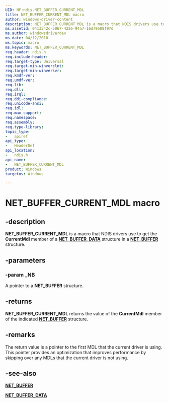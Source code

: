 ```yaml
---
UID: NF:ndis.NET_BUFFER_CURRENT_MDL
title: NET_BUFFER_CURRENT_MDL macro
author: windows-driver-content
description: NET_BUFFER_CURRENT_MDL is a macro that NDIS drivers use to get the CurrentMdl member of a NET_BUFFER_DATA structure in a NET_BUFFER structure.
ms.assetid: 0413542c-5067-4226-94a7-16d79508f97d
ms.author: windowsdriverdev
ms.date: 04/12/2018
ms.topic: macro
ms.keywords: NET_BUFFER_CURRENT_MDL
req.header: ndis.h
req.include-header:
req.target-type: Universal
req.target-min-winverclnt:
req.target-min-winversvr:
req.kmdf-ver:
req.umdf-ver:
req.lib:
req.dll:
req.irql: 
req.ddi-compliance:
req.unicode-ansi:
req.idl:
req.max-support:
req.namespace:
req.assembly:
req.type-library: 
topic_type: 
-	apiref
api_type: 
-	HeaderDef
api_location: 
-	ndis.h
api_name: 
-	NET_BUFFER_CURRENT_MDL
product: Windows
targetos: Windows

---
```


# NET_BUFFER_CURRENT_MDL macro


## -description

**NET_BUFFER_CURRENT_MDL** is a macro that NDIS drivers use to get the **CurrentMdl** member of a [**NET_BUFFER_DATA**](ns-ndis-_net_buffer_data.md) structure in a [**NET_BUFFER**](ns-ndis-_net_buffer.md) structure.

## -parameters

### -param _NB

A pointer to a **NET_BUFFER** structure.

## -returns

**NET_BUFFER_CURRENT_MDL** returns the value of the **CurrentMdl** member of the indicated [**NET_BUFFER**](ns-ndis-_net_buffer.md) structure.

## -remarks

The return value is a pointer to the first MDL that the current driver is using. This pointer provides an optimization that improves performance by skipping over any MDLs that the current driver is not using.

## -see-also

[**NET_BUFFER**](ns-ndis-_net_buffer.md)

[**NET_BUFFER_DATA**](ns-ndis-_net_buffer_data.md)